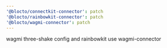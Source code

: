 ```yaml
---
'@blocto/connectkit-connector': patch
'@blocto/rainbowkit-connector': patch
'@blocto/wagmi-connector': patch
---
```


wagmi three-shake config and rainbowkit use wagmi-connector
